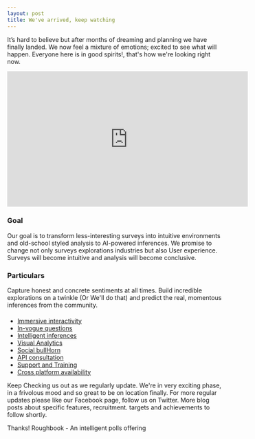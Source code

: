 ```yaml
---
layout: post
title: We've arrived, keep watching
---
```


It’s hard to believe but after months of dreaming and planning we have finally landed. We now feel a mixture of emotions;
excited to see what will happen. Everyone here is in good spirits!, that's how we're looking right now. 

<iframe width="560" height="315" src="https://www.roughbook.xyz/" frameborder="0" allowfullscreen></iframe>
                                                                                       
### Goal

Our goal is to transform less-interesting surveys into intuitive environments and old-school styled analysis to
AI-powered inferences. We promise to change not only surveys explorations industries but also User experience.
Surveys will become intuitive and analysis will become conclusive.


### Particulars

Capture honest and concrete sentiments at all times. Build incredible explorations on a twinkle (Or We'll do that) and
predict the real, momentous inferences from the community.

#### 

* [Immersive interactivity](https://www.roughbook.xyz/immersive-interactivity.html)
* [In-vogue questions](https://www.roughbook.xyz/in-vogue_questions.html)
* [Intelligent inferences](https://www.roughbook.xyz/intelligent-inferences.html)
* [Visual Analytics](https://www.roughbook.xyz/visual-analytics.html)
* [Social bullHorn](https://www.roughbook.xyz/social-bullhorn.html)
* [API consultation](https://www.roughbook.xyz/api-consultation.html)
* [Support and Training](https://www.roughbook.xyz/support-and-training.html)
* [Cross platform availability](https://roughbook.xyz/cross-platform.html)

Keep Checking us out as we regularly update. We're in very exciting phase, in a frivolous mood and
so great to be on location finally. For more regular updates please like our Facebook page, follow us on Twitter.
More blog posts about specific features, recruitment. targets and achievements to follow shortly.

Thanks!
Roughbook - An intelligent polls offering
